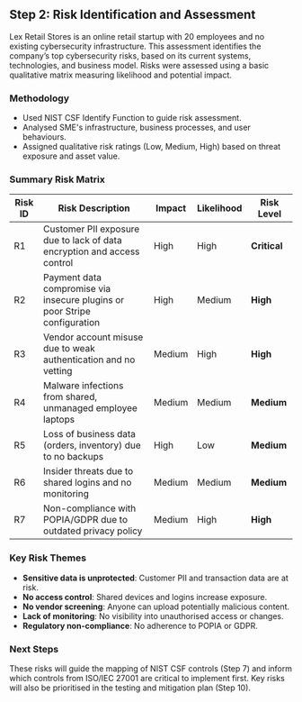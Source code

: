## Step 2: Risk Identification and Assessment

Lex Retail Stores is an online retail startup with 20 employees and no existing cybersecurity infrastructure. This assessment identifies the company’s top cybersecurity risks, based on its current systems, technologies, and business model. Risks were assessed using a basic qualitative matrix measuring likelihood and potential impact.

### Methodology

- Used NIST CSF Identify Function to guide risk assessment.
- Analysed SME's infrastructure, business processes, and user behaviours.
- Assigned qualitative risk ratings (Low, Medium, High) based on threat exposure and asset value.

### Summary Risk Matrix

| Risk ID | Risk Description | Impact | Likelihood | Risk Level |
|--------|------------------|--------|------------|------------|
| R1 | Customer PII exposure due to lack of data encryption and access control | High | High | **Critical** |
| R2 | Payment data compromise via insecure plugins or poor Stripe configuration | High | Medium | **High** |
| R3 | Vendor account misuse due to weak authentication and no vetting | Medium | High | **High** |
| R4 | Malware infections from shared, unmanaged employee laptops | Medium | Medium | **Medium** |
| R5 | Loss of business data (orders, inventory) due to no backups | High | Low | **Medium** |
| R6 | Insider threats due to shared logins and no monitoring | Medium | Medium | **Medium** |
| R7 | Non-compliance with POPIA/GDPR due to outdated privacy policy | Medium | High | **High** |

### Key Risk Themes

- **Sensitive data is unprotected**: Customer PII and transaction data are at risk.
- **No access control**: Shared devices and logins increase exposure.
- **No vendor screening**: Anyone can upload potentially malicious content.
- **Lack of monitoring**: No visibility into unauthorised access or changes.
- **Regulatory non-compliance**: No adherence to POPIA or GDPR.

### Next Steps

These risks will guide the mapping of NIST CSF controls (Step 7) and inform which controls from ISO/IEC 27001 are critical to implement first. Key risks will also be prioritised in the testing and mitigation plan (Step 10).
